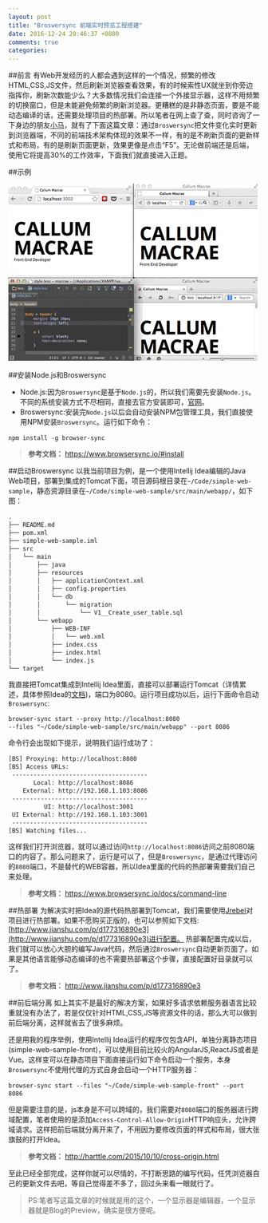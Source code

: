 ```yaml
---
layout: post
title: "Broswersync 前端实时预览工程搭建"
date: 2016-12-24 20:46:37 +0800
comments: true
categories: 
---
```


##前言
有Web开发经历的人都会遇到这样的一个情况，频繁的修改HTML,CSS,JS文件，然后刷新浏览器查看效果，有的时候索性UX就坐到你旁边指挥你，刷新次数能少么？大多数情况我们会连接一个外接显示器，这样不用频繁的切换窗口，但是未能避免频繁的刷新浏览器。更糟糕的是非静态页面，要是不能动态编译的话，还需要处理项目的热部署。所以笔者在网上查了查，同时咨询了一下身边的朋友[小马](https://github.com/HelloJacky)，就有了下面这篇文章：通过`Broswersync`把文件变化实时更新到浏览器端，不同的前端技术架构体现的效果不一样，有的是不刷新页面的更新样式和布局，有的是刷新页面更新，效果更像是点击“F5”。无论做前端还是后端，使用它将提高30%的工作效率，下面我们就直接进入正题。

##示例

![Sync Image](/images/sync-demo.gif)

##安装Node.js和Broswersync
- Node.js:因为`Broswersync`是基于`Node.js`的，所以我们需要先安装`Node.js`。不同的系统安装方式不尽相同，直接去官方安装即可，[官网](https://nodejs.org/en/)。
- Broswersync:安装完`Node.js`以后会自动安装NPM包管理工具，我们直接使用NPM安装`Broswersync`。运行如下命令：
```
npm install -g browser-sync
```
>**参考文档：** https://www.browsersync.io/#install

##启动Broswersync
以我当前项目为例，是一个使用Intellij Idea编辑的Java Web项目，部署到集成的Tomcat下面，项目源码根目录在`~/Code/simple-web-sample`，静态资源目录在`~/Code/simple-web-sample/src/main/webapp/`，如下图：
```
.
├── README.md
├── pom.xml
├── simple-web-sample.iml
├── src
│   └── main
│       ├── java
│       ├── resources
│       │   ├── applicationContext.xml
│       │   ├── config.properties
│       │   └── db
│       │       └── migration
│       │           └── V1__Create_user_table.sql
│       └── webapp
│           ├── WEB-INF
│           │   └── web.xml
│           ├── index.css
│           ├── index.html
│           └── index.js
└── target
```
我直接把Tomcat集成到Intellij Idea里面，直接可以部署运行Tomcat（详情累述，具体参照Idea的[文档](https://www.jetbrains.com/help/idea/2016.1/run-debug-configuration-tomcat-server.html?origin=old_help))，端口为8080。运行项目成功以后，运行下面命令启动`Broswersync`:
```
browser-sync start --proxy http://localhost:8080 
--files "~/Code/simple-web-sample/src/main/webapp" --port 8086
```
命令行会出现如下提示，说明我们运行成功了：
```
[BS] Proxying: http://localhost:8080
[BS] Access URLs:
 --------------------------------------
       Local: http://localhost:8086
    External: http://192.168.1.103:8086
 --------------------------------------
          UI: http://localhost:3001
 UI External: http://192.168.1.103:3001
 --------------------------------------
[BS] Watching files...
```
这样我们打开浏览器，就可以通过访问`http://localhost:8086`访问之前8080端口的内容了。那么问题来了，运行是可以了，但是`Broswersync`，是通过代理访问的`8080`端口，不是替代的WEB容器，所以Idea里面的代码的热部署需要我们自己来处理。

>**参考文档：** https://www.browsersync.io/docs/command-line

##热部署
为解决实时把Idea的源代码热部署到Tomcat，我们需要使用[Jrebel](https://zeroturnaround.com/software/jrebel/trial/)对项目进行热部署。如果不愿购买正版的，也可以参照如下文档:
[http://www.jianshu.com/p/d177316890e3](http://www.jianshu.com/p/d177316890e3)进行配置。
热部署配置完成以后，我们就可以放心大胆的编写Java代码，然后通过`Broswersync`自动更新页面了。如果是其他语言能够动态编译的也不需要热部署这个步骤，直接配置好目录就可以了。

>**参考文档：** http://www.jianshu.com/p/d177316890e3

##前后端分离
如上其实不是最好的解决方案，如果好多请求依赖服务器语言比较重就没有办法了，若是仅仅针对HTML,CSS,JS等资源文件的话，那么大可以做到前后端分离，这样就省去了很多麻烦。

还是用我的程序举例，使用Intellij Idea运行的程序仅包含API，单独分离静态项目(simple-web-sample-front)，可以使用目前比较火的AngularJS,ReactJS或者是Vue。这样变可以在静态项目下面直接运行如下命令启动一个服务，本身`Broswersync`不使用代理的方式自身会启动一个HTTP服务器：
```
browser-sync start --files "~/Code/simple-web-sample-front" --port 8086
```
但是需要注意的是，js本身是不可以跨域的，我们需要对`8080`端口的服务器进行跨域配置，笔者使用的是添加`Access-Control-Allow-Origin`HTTP响应头，允许跨域请求。这样把前后端就分离开来了，不用因为要修改页面的样式和布局，很大张旗鼓的打开Idea。

>**参考文档：** http://harttle.com/2015/10/10/cross-origin.html


至此已经全部完成，这样你就可以尽情的，不打断思路的编写代码，任凭浏览器自己的更新文件去吧，等自己觉得差不多了，回过头来看一眼就行了。

>PS:笔者写这篇文章的时候就是用的这个，一个显示器是编辑器，一个显示器就是Blog的Preview，确实是很方便呢。